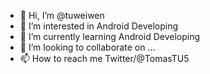 - 👋 Hi, I’m @tuweiwen
- 👀 I’m interested in Android Developing
- 🌱 I’m currently learning Android Developing
- 💞️ I’m looking to collaborate on ...
- 📫 How to reach me Twitter/@TomasTU5

<!---
tuweiwen/tuweiwen is a ✨ special ✨ repository because its `README.md` (this file) appears on your GitHub profile.
You can click the Preview link to take a look at your changes.
--->
